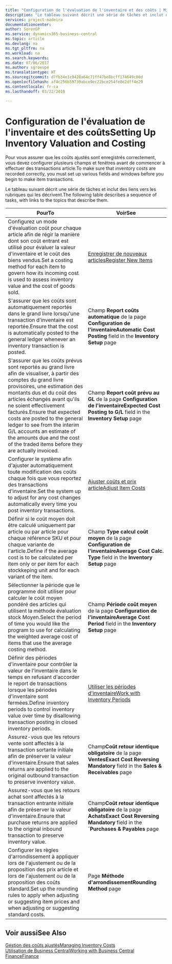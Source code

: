 ```yaml
---
title: "Configuration de l'évaluation de l'inventaire et des coûts | Microsoft Docs"
description: "Le tableau suivant décrit une série de tâches et inclut des liens vers les rubriques qui les décrivent."
services: project-madeira
documentationcenter: 
author: SorenGP
ms.service: dynamics365-business-central
ms.topic: article
ms.devlang: na
ms.tgt_pltfrm: na
ms.workload: na
ms.search.keywords: 
ms.date: 07/06/2017
ms.author: sgroespe
ms.translationtype: HT
ms.sourcegitcommit: d7fb34e1c9428a64c71ff47be8bcff174649c00d
ms.openlocfilehash: af4c256b59739abce9ec22bce254fe8e2dff4e29
ms.contentlocale: fr-ca
ms.lasthandoff: 03/22/2018

---
```

# <a name="setting-up-inventory-valuation-and-costing"></a><span data-ttu-id="e5068-103">Configuration de l'évaluation de l'inventaire et des coûts</span><span class="sxs-lookup"><span data-stu-id="e5068-103">Setting Up Inventory Valuation and Costing</span></span>
<span data-ttu-id="e5068-104">Pour vous assurer que les coûts ajustés sont enregistrés correctement, vous devez configurer plusieurs champs et fenêtres avant de commencer à effectuer des transactions article.</span><span class="sxs-lookup"><span data-stu-id="e5068-104">To make sure that inventory costs are recorded correctly, you must set up various fields and windows before you begin to make item transactions.</span></span>

<span data-ttu-id="e5068-105">Le tableau suivant décrit une série de tâches et inclut des liens vers les rubriques qui les décrivent.</span><span class="sxs-lookup"><span data-stu-id="e5068-105">The following table describes a sequence of tasks, with links to the topics that describe them.</span></span>

|<span data-ttu-id="e5068-106">**Pour**</span><span class="sxs-lookup"><span data-stu-id="e5068-106">**To**</span></span>|<span data-ttu-id="e5068-107">**Voir**</span><span class="sxs-lookup"><span data-stu-id="e5068-107">**See**</span></span>|  
|------------|-------------|  
|<span data-ttu-id="e5068-108">Configurez un mode d'évaluation coût pour chaque article afin de régir la manière dont son coût entrant est utilisé pour évaluer la valeur d'inventaire et le coût des biens vendus.</span><span class="sxs-lookup"><span data-stu-id="e5068-108">Set a costing method for each item to govern how its incoming cost is used to assess inventory value and the cost of goods sold.</span></span>|[<span data-ttu-id="e5068-109">Enregistrer de nouveaux articles</span><span class="sxs-lookup"><span data-stu-id="e5068-109">Register New Items</span></span>](inventory-how-register-new-items.md)|  
|<span data-ttu-id="e5068-110">S'assurer que les coûts sont automatiquement reportés dans le grand livre lorsqu'une transaction d'inventaire est reportée.</span><span class="sxs-lookup"><span data-stu-id="e5068-110">Ensure that the cost is automatically posted to the general ledger whenever an inventory transaction is posted.</span></span>|<span data-ttu-id="e5068-111">Champ **Report coûts automatique** de la page **Configuration de l'inventaire**</span><span class="sxs-lookup"><span data-stu-id="e5068-111">**Automatic Cost Posting** field in the **Inventory Setup** page</span></span>|  
|<span data-ttu-id="e5068-112">S'assurer que les coûts prévus sont reportés au grand livre afin de visualiser, à partir des comptes du grand livre provisoires, une estimation des montants dus et du coût des articles échangés avant qu'ils ne soient effectivement facturés.</span><span class="sxs-lookup"><span data-stu-id="e5068-112">Ensure that expected costs are posted to the general ledger to see from the interim G/L accounts an estimate of the amounts due and the cost of the traded items before they are actually invoiced.</span></span>|<span data-ttu-id="e5068-113">Champ **Report coût prévu au GL** de la page **Configuration de l'inventaire**</span><span class="sxs-lookup"><span data-stu-id="e5068-113">**Expected Cost Posting to G/L** field in the **Inventory Setup** page</span></span>|  
|<span data-ttu-id="e5068-114">Configurer le système afin d'ajuster automatiquement toute modification des coûts chaque fois que vous reportez des transactions d'inventaire.</span><span class="sxs-lookup"><span data-stu-id="e5068-114">Set the system up to adjust for any cost changes automatically every time you post inventory transactions.</span></span>|[<span data-ttu-id="e5068-115">Ajuster coûts et prix article</span><span class="sxs-lookup"><span data-stu-id="e5068-115">Adjust Item Costs</span></span>](inventory-how-adjust-item-costs.md)|  
|<span data-ttu-id="e5068-116">Définir si le coût moyen doit être calculé uniquement par article ou par article pour chaque référence SKU et pour chaque variante de l'article.</span><span class="sxs-lookup"><span data-stu-id="e5068-116">Define if the average cost is to be calculated per item only or per item for each stockkeping unit and for each variant of the item.</span></span>|<span data-ttu-id="e5068-117">Champ **Type calcul coût moyen** de la page **Configuration de l'inventaire**</span><span class="sxs-lookup"><span data-stu-id="e5068-117">**Average Cost Calc. Type** field in the **Inventory Setup** page</span></span>|  
|<span data-ttu-id="e5068-118">Sélectionner la période que le programme doit utiliser pour calculer le coût moyen pondéré des articles qui utilisent la méthode évaluation stock Moyen.</span><span class="sxs-lookup"><span data-stu-id="e5068-118">Select the period of time you would like the program to use for calculating the weighted average cost of items that use the average costing method.</span></span>|<span data-ttu-id="e5068-119">Champ **Période coût moyen** de la page **Configuration de l'inventaire**</span><span class="sxs-lookup"><span data-stu-id="e5068-119">**Average Cost Period** field in the **Inventory Setup** page</span></span>|  
|<span data-ttu-id="e5068-120">Définir des périodes d'inventaire pour contrôler la valeur de l'inventaire dans le temps en refusant d'accorder le report de transactions lorsque les périodes d'inventaire sont fermées.</span><span class="sxs-lookup"><span data-stu-id="e5068-120">Define inventory periods to control inventory value over time by disallowing transaction posting in closed inventory periods.</span></span>|[<span data-ttu-id="e5068-121">Utiliser les périodes d'inventaire</span><span class="sxs-lookup"><span data-stu-id="e5068-121">Work with Inventory Periods</span></span>](finance-how-to-work-with-inventory-periods.md)|  
|<span data-ttu-id="e5068-122">Assurez-vous que les retours vente sont affectés à la transaction sortante initiale afin de préserver la valeur d'inventaire.</span><span class="sxs-lookup"><span data-stu-id="e5068-122">Ensure that sales returns are applied to the original outbound transaction to preserve inventory value.</span></span>|<span data-ttu-id="e5068-123">Champ**Coût retour identique obligatoire** de la page **Ventes**</span><span class="sxs-lookup"><span data-stu-id="e5068-123">**Exact Cost Reversing Mandatory** field in the **Sales & Receivables** page</span></span>|  
|<span data-ttu-id="e5068-124">Assurez-vous que les retours achat sont affectés à la transaction entrante initiale afin de préserver la valeur d'inventaire.</span><span class="sxs-lookup"><span data-stu-id="e5068-124">Ensure that purchase returns are applied to the original inbound transaction to preserve inventory value.</span></span>|<span data-ttu-id="e5068-125">Champ**Coût retour identique obligatoire** de la page **Achats**</span><span class="sxs-lookup"><span data-stu-id="e5068-125">**Exact Cost Reversing Mandatory** field in the **´Purchases & Payables** page</span></span>|
|<span data-ttu-id="e5068-126">Configurer les règles d'arrondissement à appliquer lors de l'ajustement ou de la proposition des prix article et lors de l'ajustement ou de la proposition des coûts standard.</span><span class="sxs-lookup"><span data-stu-id="e5068-126">Set up the rounding rules to apply when adjusting or suggesting item prices and when adjusting or suggesting standard costs.</span></span>|<span data-ttu-id="e5068-127">Page **Méthode d'arrondissement**</span><span class="sxs-lookup"><span data-stu-id="e5068-127">**Rounding Method** page</span></span>|  

## <a name="see-also"></a><span data-ttu-id="e5068-128">Voir aussi</span><span class="sxs-lookup"><span data-stu-id="e5068-128">See Also</span></span>  
[<span data-ttu-id="e5068-129">Gestion des coûts ajustés</span><span class="sxs-lookup"><span data-stu-id="e5068-129">Managing Inventory Costs</span></span>](finance-manage-inventory-costs.md)  
[<span data-ttu-id="e5068-130">Utilisation de Business Central</span><span class="sxs-lookup"><span data-stu-id="e5068-130">Working with Business Central</span></span>](ui-work-product.md)  
[<span data-ttu-id="e5068-131">Finance</span><span class="sxs-lookup"><span data-stu-id="e5068-131">Finance</span></span>](finance.md)  

